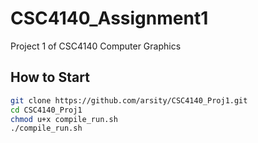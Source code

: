 # CSC4140_Assignment1
Project 1 of CSC4140 Computer Graphics
## How to Start
```bash
git clone https://github.com/arsity/CSC4140_Proj1.git
cd CSC4140_Proj1
chmod u+x compile_run.sh
./compile_run.sh
```
